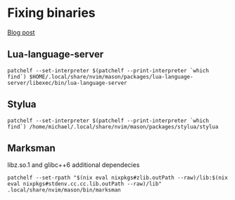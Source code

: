 # Fixing binaries

[Blog post](https://rootknecht.net/blog/patching-binaries-for-nixos/)

## Lua-language-server

```
patchelf --set-interpreter $(patchelf --print-interpreter `which find`) $HOME/.local/share/nvim/mason/packages/lua-language-server/libexec/bin/lua-language-server
```

## Stylua

```
patchelf --set-interpreter $(patchelf --print-interpreter `which find`) /home/michael/.local/share/nvim/mason/packages/stylua/stylua
```

## Marksman

libz.so.1 and glibc++6 additional dependecies

```
patchelf --set-rpath "$(nix eval nixpkgs#zlib.outPath --raw)/lib:$(nix eval nixpkgs#stdenv.cc.cc.lib.outPath --raw)/lib" .local/share/nvim/mason/bin/marksman
```
